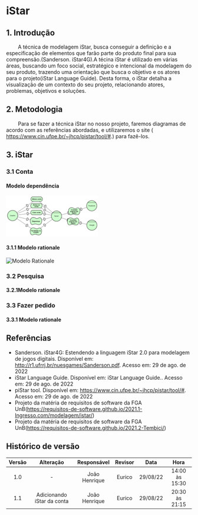# iStar

## 1. Introdução
&emsp;&emsp; A técnica de modelagem iStar, busca conseguir a definição e a especificação de elementos que farão parte do produto final para sua compreensão.(Sanderson. iStar4G).A técina iStar é utilizado em várias áreas, buscando um foco social, estratégico e intencional da modelagem do seu produto, trazendo uma orientação que busca o objetivo e os atores para o projeto(iStar Language Guide). Desta forma, o iStar detalha a visualização de um contexto do seu projeto, relacionando atores, problemas, objetivos e soluções.

## 2. Metodologia
&emsp;&emsp; Para se fazer a técnica iStar no nosso projeto, faremos diagramas de acordo com as referências abordadas, e utilizaremos o site ( https://www.cin.ufpe.br/~jhcp/pistar/tool/#.) para fazê-los.

## 3. iStar
### 3.1 Conta
#### Modelo dependência
<img src="../../assets/iStar/iStarDiagramConta.png" alt="Modelo dependência" width="250" height=auto title="Modelo dependência">           

#### 3.1.1 Modelo rationale
<img src="../../assets/iStar/modeloRatyionaleConta.png" alt="Modelo Rationale" width="250" height=auto title="Modelo Rationale">           

### 3.2 Pesquisa
#### 3.2.1Modelo rationale

### 3.3 Fazer pedido
#### 3.3.1 Modelo rationale

## Referências
- Sanderson. iStar4G: Estendendo a linguagem iStar 2.0 para modelagem de jogos digitais. Disponível em: http://r1.ufrrj.br/nuesgames/Sanderson.pdf. Acesso em: 29 de ago. de 2022
- iStar Language Guide. Disponível em: iStar Language Guide.. Acesso em: 29 de ago. de 2022
-  piStar tool. Disponível em: https://www.cin.ufpe.br/~jhcp/pistar/tool/#. Acesso em: 29 de ago. de 2022
- Projeto da matéria de requisitos de software da FGA UnB(https://requisitos-de-software.github.io/2021.1-Ingresso.com/modelagem/istar/)
- Projeto da matéria de requisitos de software da FGA UnB(https://requisitos-de-software.github.io/2021.2-Tembici/)

## Histórico de versão

| Versão |      Alteração      | Responsável |           Revisor            |   Data   | Hora  |
| :----: | :-----------------: | :---------: | :--------------------------: | :------: | :------: |
|  1.0   |          -          |    João Henrique    |Eurico               | 29/08/22 |14:00 às 15:30 |
|  1.1   |          Adicionando iStar da conta|    João Henrique    |Eurico               | 29/08/22 |20:30 às 21:15 |
